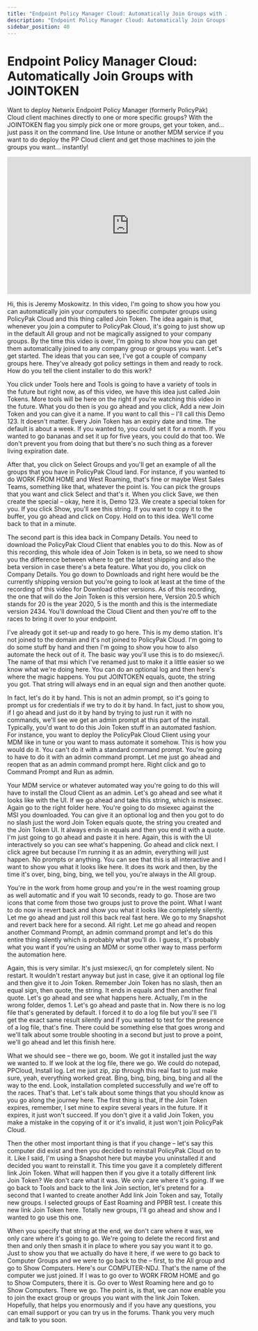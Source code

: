 ```yaml
---
title: "Endpoint Policy Manager Cloud: Automatically Join Groups with JOINTOKEN"
description: "Endpoint Policy Manager Cloud: Automatically Join Groups with JOINTOKEN"
sidebar_position: 40
---
```

# Endpoint Policy Manager Cloud: Automatically Join Groups with JOINTOKEN

Want to deploy Netwrix Endpoint Policy Manager (formerly PolicyPak) Cloud client machines directly
to one or more specific groups? With the JOINTOKEN flag you simply pick one or more groups, get your
token, and... just pass it on the command line. Use Intune or another MDM service if you want to do
deploy the PP Cloud client and get those machines to join the groups you want... instantly!

<iframe width="560" height="315" src="https://www.youtube.com/embed/ZspZfEbu3Ic" title="Endpoint Policy Manager Cloud: Automatically Join Groups with JOINTOKEN" frameborder="0" allow="accelerometer; autoplay; clipboard-write; encrypted-media; gyroscope; picture-in-picture; web-share" allowfullscreen="1"></iframe>

Hi, this is Jeremy Moskowitz. In this video, I'm going to show you how you can automatically join
your computers to specific computer groups using PolicyPak Cloud and this thing called Join Token.
The idea again is that, whenever you join a computer to PolicyPak Cloud, it's going to just show up
in the default All group and not be magically assigned to your company groups. By the time this
video is over, I'm going to show how you can get them automatically joined to any company group or
groups you want. Let's get started. The ideas that you can see, I've got a couple of company groups
here. They've already got policy settings in them and ready to rock. How do you tell the client
installer to do this work?

You click under Tools here and Tools is going to have a variety of tools in the future but right
now, as of this video, we have this idea just called Join Tokens. More tools will be here on the
right if you're watching this video in the future. What you do then is you go ahead and you click,
Add a new Join Token and you can give it a name. If you want to call this – I'll call this Demo 123.
It doesn't matter. Every Join Token has an expiry date and time. The default is about a week. If you
wanted to, you could set it for a month. If you wanted to go bananas and set it up for five years,
you could do that too. We don't prevent you from doing that but there's no such thing as a forever
living expiration date.

After that, you click on Select Groups and you'll get an example of all the groups that you have in
PolicyPak Cloud land. For instance, if you wanted to do WORK FROM HOME and West Roaming, that's fine
or maybe West Sales Teams, something like that, whatever the point is. You can pick the groups that
you want and click Select and that's it. When you click Save, we then create the special – okay,
here it is, Demo 123. We create a special token for you. If you click Show, you'll see this string.
If you want to copy it to the buffer, you go ahead and click on Copy. Hold on to this idea. We'll
come back to that in a minute.

The second part is this idea back in Company Details. You need to download the PolicyPak Cloud
Client that enables you to do this. Now as of this recording, this whole idea of Join Token is in
beta, so we need to show you the difference between where to get the latest shipping and also the
beta version in case there's a beta feature. What you do, you click on Company Details. You go down
to Downloads and right here would be the currently shipping version but you're going to look at
least at the time of the recording of this video for Download other versions. As of this recording,
the one that will do the Join Token is this version here, Version 20.5 which stands for 20 is the
year 2020, 5 is the month and this is the intermediate version 2434. You'll download the Cloud
Client and then you're off to the races to bring it over to your endpoint.

I've already got it set-up and ready to go here. This is my demo station. It's not joined to the
domain and it's not joined to PolicyPak Cloud. I'm going to do some stuff by hand and then I'm going
to show you how to also automate the heck out of it. The basic way you'll use this is to do
msiexec/i. The name of that msi which I've renamed just to make it a little easier so we know what
we're doing here. You can do an optional log and then here's where the magic happens. You put
JOINTOKEN equals, quote, the string you got. That string will always end in an equal sign and then
another quote.

In fact, let's do it by hand. This is not an admin prompt, so it's going to prompt us for
credentials if we try to do it by hand. In fact, just to show you, if I go ahead and just do it by
hand by trying to just run it with no commands, we'll see we get an admin prompt at this part of the
install. Typically, you'd want to do this Join Token stuff in an automated fashion. For instance,
you want to deploy the PolicyPak Cloud Client using your MDM like in tune or you want to mass
automate it somehow. This is how you would do it. You can't do it with a standard command prompt.
You're going to have to do it with an admin command prompt. Let me just go ahead and reopen that as
an admin command prompt here. Right click and go to Command Prompt and Run as admin.

Your MDM service or whatever automated way you're going to do this will have to install the Cloud
Client as an admin. Let's go ahead and see what it looks like with the UI. If we go ahead and take
this string, which is msiexec. Again go to the right folder here. You're going to do msiexec against
the MSI you downloaded. You can give it an optional log and then you got to do no slash just the
word Join Token equals quote, the string you created and the Join Token UI. It always ends in equals
and then you end it with a quote. I'm just going to go ahead and paste it in here. Again, this is
with the UI interactively so you can see what's happening. Go ahead and click next. I click agree
but because I'm running it as an admin, everything will just happen. No prompts or anything. You can
see that this is all interactive and I want to show you what it looks like here. It does its work
and then, by the time it's over, bing, bing, bing, we tell you, you're always in the All group.

You're in the work from home group and you're in the west roaming group as well automatic and if you
wait 10 seconds, ready to go. Those are two icons that come from those two groups just to prove the
point. What I want to do now is revert back and show you what it looks like completely silently. Let
me go ahead and just roll this back real fast here. We go to my Snapshot and revert back here for a
second. All right. Let me go ahead and reopen another Command Prompt, an admin command prompt and
let's do this entire thing silently which is probably what you'll do. I guess, it's probably what
you want if you're using an MDM or some other way to mass perform the automation here.

Again, this is very similar. It's just msiexec/i, qn for completely silent. No restart. It wouldn't
restart anyway but just in case, give it an optional log file and then give it to Join Token.
Remember Join Token has no slash, then an equal sign, then quote, the string. It ends in equals and
then another final quote. Let's go ahead and see what happens here. Actually, I'm in the wrong
folder, demos 1. Let's go ahead and paste that in. Now there is no log file that's generated by
default. I forced it to do a log file but you'll see I'll get the exact same result silently and if
you wanted to test for the presence of a log file, that's fine. There could be something else that
goes wrong and we'll talk about some trouble shooting in a second but just to prove a point, we'll
go ahead and let this finish here.

What we should see – there we go, boom. We got it installed just the way we wanted to. If we look at
the log file, there we go. We could do notepad, PPCloud, Install log. Let me just zip, zip through
this real fast to just make sure, yeah, everything worked great. Bing, bing, bing, bing, bing and
all the way to the end. Look, installation completed successfully and we're off to the races. That's
that. Let's talk about some things that you should know as you go along the journey here. The first
thing is that, if the Join Token expires, remember, I set mine to expire several years in the
future. If it expires, it just won't succeed. If you don't give it a valid Join Token, you make a
mistake in the copying of it or it's invalid, it just won't join PolicyPak Cloud.

Then the other most important thing is that if you change – let's say this computer did exist and
then you decided to reinstall PolicyPak Cloud on to it. Like I said, I'm using a Snapshot here but
maybe you uninstalled it and decided you want to reinstall it. This time you gave it a completely
different link Join Token. What will happen then if you give it a totally different link Join Token?
We don't care what it was. We only care where it's going. If we go back to Tools and back to the
link Join section, let's pretend for a second that I wanted to create another Add link Join Token
and say, Totally new groups. I selected groups of East Roaming and PPBR test. I create this new link
Join Token here. Totally new groups, I'll go ahead and show and I wanted to go use this one.

When you specify that string at the end, we don't care where it was, we only care where it's going
to go. We're going to delete the record first and then and only then smash it in place to where you
say you want it to go. Just to show you that we actually do have it here, if we were to go back to
Computer Groups and we were to go back to the – first, to the All group and go to Show Computers.
Here's our COMPUTER-NDJ. That's the name of the computer we just joined. If I was to go over to WORK
FROM HOME and go to Show Computers, there it is. Go over to West Roaming here and go to Show
Computers. There we go. The point is, is that, we can now enable you to join the exact group or
groups you want with the link Join Token. Hopefully, that helps you enormously and if you have any
questions, you can email support or you can try us in the forums. Thank you very much and talk to
you soon.

